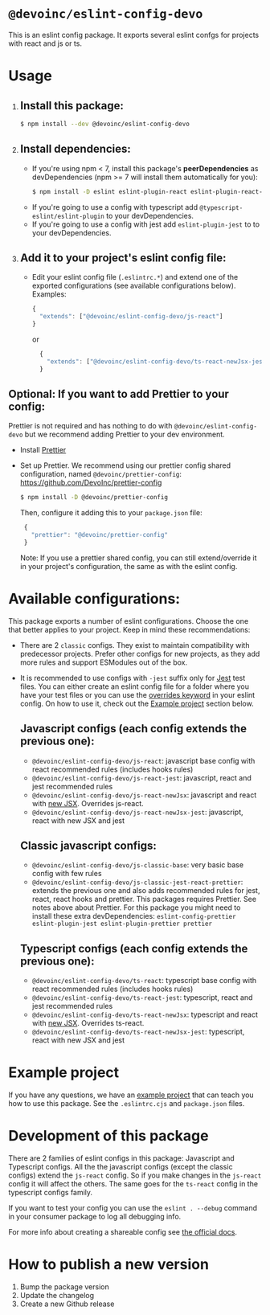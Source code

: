 # `@devoinc/eslint-config-devo`

This is an eslint config package. It exports several eslint confgs for projects with react and js or ts.

# Usage

1. ## **Install this package**:

   ```bash
   $ npm install --dev @devoinc/eslint-config-devo
   ```

2. ## **Install dependencies**:

   - If you're using npm < 7, install this package's **peerDependencies** as devDependencies (npm >= 7 will install them automatically for you):
     ```bash
     $ npm install -D eslint eslint-plugin-react eslint-plugin-react-hooks
     ```
   - If you're going to use a config with typescript add `@typescript-eslint/eslint-plugin` to your devDependencies.
   - If you're going to use a config with jest add `eslint-plugin-jest` to to your devDependencies.

3. ## **Add it to your project's eslint config file**:

   - Edit your eslint config file (`.eslintrc.*`) and extend one of the exported configurations (see available configurations below). Examples:

     ```javascript
     {
       "extends": ["@devoinc/eslint-config-devo/js-react"]
     }
     ```

     or

     ```javascript
       {
         "extends": ["@devoinc/eslint-config-devo/ts-react-newJsx-jest"]
       }
     ```

## Optional: If you want to add Prettier to your config:

Prettier is not required and has nothing to do with `@devoinc/eslint-config-devo` but we recommend adding Prettier to your dev environment.

- Install [Prettier](https://prettier.io/)
- Set up Prettier. We recommend using our prettier config shared configuration, named `@devoinc/prettier-config`: https://github.com/DevoInc/prettier-config

  ```bash
  $ npm install -D @devoinc/prettier-config
  ```

  Then, configure it adding this to your `package.json` file:

  ```javascript
   {
     "prettier": "@devoinc/prettier-config"
   }
  ```

  Note: If you use a prettier shared config, you can still extend/override it in your project's configuration, the same as with the eslint config.

# Available configurations:

This package exports a number of eslint configurations. Choose the one that better applies to your project. Keep in mind these recommendations:

- There are 2 `classic` configs. They exist to maintain compatibility with predecessor projects. Prefer other configs for new projects, as they add more rules and support ESModules out of the box.
- It is recommended to use configs with `-jest` suffix only for [Jest](https://jestjs.io/) test files. You can either create an eslint config file for a folder where you have your test files or you can use the [overrides keyword](https://github.com/jest-community/eslint-plugin-jest#running-rules-only-on-test-related-files) in your eslint config. On how to use it, check out the [Example project](#example-project) section below.

  ## Javascript configs (each config extends the previous one):

  - `@devoinc/eslint-config-devo/js-react`: javascript base config with react recommended rules (includes hooks rules)
  - `@devoinc/eslint-config-devo/js-react-jest`: javascript, react and jest recommended rules
  - `@devoinc/eslint-config-devo/js-react-newJsx`: javascript and react with [new JSX](https://reactjs.org/blog/2020/09/22/introducing-the-new-jsx-transform.html#removing-unused-react-imports). Overrides js-react.
  - `@devoinc/eslint-config-devo/js-react-newJsx-jest`: javascript, react with new JSX and jest

  ## Classic javascript configs:

  - `@devoinc/eslint-config-devo/js-classic-base`: very basic base config with few rules
  - `@devoinc/eslint-config-devo/js-classic-jest-react-prettier`: extends the previous one and also adds recommended rules for jest, react, react hooks and prettier. This packages requires Prettier. See notes above about Prettier. For this package you might need to install these extra devDependencies: `eslint-config-prettier eslint-plugin-jest eslint-plugin-prettier prettier`

  ## Typescript configs (each config extends the previous one):

  - `@devoinc/eslint-config-devo/ts-react`: typescript base config with react recommended rules (includes hooks rules)
  - `@devoinc/eslint-config-devo/ts-react-jest`: typescript, react and jest recommended rules
  - `@devoinc/eslint-config-devo/ts-react-newJsx`: typescript and react with [new JSX](https://reactjs.org/blog/2020/09/22/introducing-the-new-jsx-transform.html#removing-unused-react-imports). Overrides ts-react.
  - `@devoinc/eslint-config-devo/ts-react-newJsx-jest`: typescript, react with new JSX and jest

# Example project

If you have any questions, we have an [example project](https://github.com/DevoInc/React-App-Template) that can teach you how to use this package. See the `.eslintrc.cjs` and `package.json` files.

# Development of this package

There are 2 families of eslint configs in this package: Javascript and Typescript configs.
All the the javascript configs (except the classic configs) extend the `js-react` config. So if you make changes in the `js-react` config it will affect the others. The same goes for the `ts-react` config in the typescript configs family.

If you want to test your config you can use the `eslint . --debug` command in your consumer package to log all debugging info.

For more info about creating a shareable config see [the official docs](https://stackoverflow.com/questions/54246368/how-to-test-an-npm-module-with-peerdependencies).

# How to publish a new version

1. Bump the package version
2. Update the changelog
3. Create a new Github release
